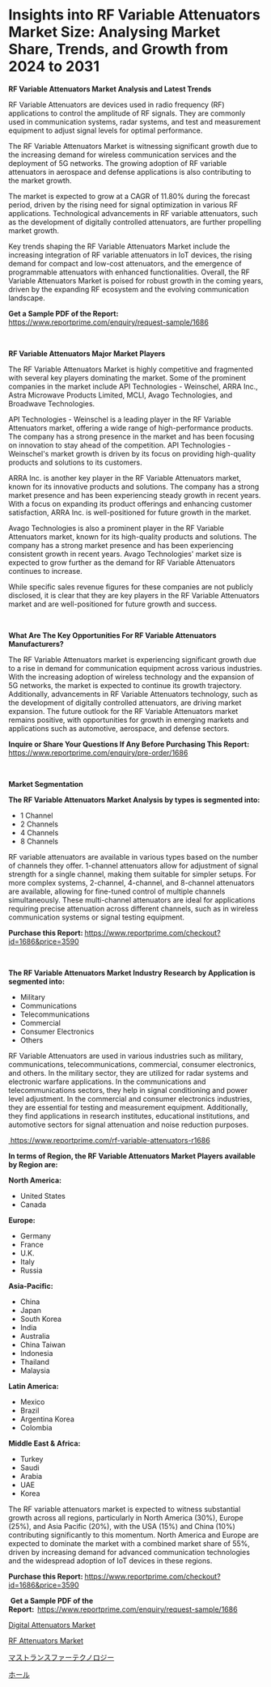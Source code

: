 <p><h1>Insights into RF Variable Attenuators Market Size: Analysing Market Share, Trends, and Growth from 2024 to 2031</h1></p><p><strong>RF Variable Attenuators Market Analysis and Latest Trends</strong></p>
<p><p>RF Variable Attenuators are devices used in radio frequency (RF) applications to control the amplitude of RF signals. They are commonly used in communication systems, radar systems, and test and measurement equipment to adjust signal levels for optimal performance.</p><p>The RF Variable Attenuators Market is witnessing significant growth due to the increasing demand for wireless communication services and the deployment of 5G networks. The growing adoption of RF variable attenuators in aerospace and defense applications is also contributing to the market growth.</p><p>The market is expected to grow at a CAGR of 11.80% during the forecast period, driven by the rising need for signal optimization in various RF applications. Technological advancements in RF variable attenuators, such as the development of digitally controlled attenuators, are further propelling market growth.</p><p>Key trends shaping the RF Variable Attenuators Market include the increasing integration of RF variable attenuators in IoT devices, the rising demand for compact and low-cost attenuators, and the emergence of programmable attenuators with enhanced functionalities. Overall, the RF Variable Attenuators Market is poised for robust growth in the coming years, driven by the expanding RF ecosystem and the evolving communication landscape.</p></p>
<p><strong>Get a Sample PDF of the Report:&nbsp;</strong> <a href="https://www.reportprime.com/enquiry/request-sample/1686">https://www.reportprime.com/enquiry/request-sample/1686</a></p>
<p>&nbsp;</p>
<p><strong>RF Variable Attenuators Major Market Players</strong></p>
<p><p>The RF Variable Attenuators Market is highly competitive and fragmented with several key players dominating the market. Some of the prominent companies in the market include API Technologies - Weinschel, ARRA Inc., Astra Microwave Products Limited, MCLI, Avago Technologies, and Broadwave Technologies.</p><p>API Technologies - Weinschel is a leading player in the RF Variable Attenuators market, offering a wide range of high-performance products. The company has a strong presence in the market and has been focusing on innovation to stay ahead of the competition. API Technologies - Weinschel's market growth is driven by its focus on providing high-quality products and solutions to its customers.</p><p>ARRA Inc. is another key player in the RF Variable Attenuators market, known for its innovative products and solutions. The company has a strong market presence and has been experiencing steady growth in recent years. With a focus on expanding its product offerings and enhancing customer satisfaction, ARRA Inc. is well-positioned for future growth in the market.</p><p>Avago Technologies is also a prominent player in the RF Variable Attenuators market, known for its high-quality products and solutions. The company has a strong market presence and has been experiencing consistent growth in recent years. Avago Technologies' market size is expected to grow further as the demand for RF Variable Attenuators continues to increase.</p><p>While specific sales revenue figures for these companies are not publicly disclosed, it is clear that they are key players in the RF Variable Attenuators market and are well-positioned for future growth and success.</p></p>
<p>&nbsp;</p>
<p><strong>What Are The Key Opportunities For RF Variable Attenuators Manufacturers?</strong></p>
<p><p>The RF Variable Attenuators market is experiencing significant growth due to a rise in demand for communication equipment across various industries. With the increasing adoption of wireless technology and the expansion of 5G networks, the market is expected to continue its growth trajectory. Additionally, advancements in RF Variable Attenuators technology, such as the development of digitally controlled attenuators, are driving market expansion. The future outlook for the RF Variable Attenuators market remains positive, with opportunities for growth in emerging markets and applications such as automotive, aerospace, and defense sectors.</p></p>
<p><strong>Inquire or Share Your Questions If Any Before Purchasing This Report:</strong> <a href="https://www.reportprime.com/enquiry/pre-order/1686">https://www.reportprime.com/enquiry/pre-order/1686</a></p>
<p>&nbsp;</p>
<p><strong>Market Segmentation</strong></p>
<p><strong>The RF Variable Attenuators Market Analysis by types is segmented into:</strong></p>
<p><ul><li>1 Channel</li><li>2 Channels</li><li>4 Channels</li><li>8 Channels</li></ul></p>
<p><p>RF variable attenuators are available in various types based on the number of channels they offer. 1-channel attenuators allow for adjustment of signal strength for a single channel, making them suitable for simpler setups. For more complex systems, 2-channel, 4-channel, and 8-channel attenuators are available, allowing for fine-tuned control of multiple channels simultaneously. These multi-channel attenuators are ideal for applications requiring precise attenuation across different channels, such as in wireless communication systems or signal testing equipment.</p></p>
<p><strong>Purchase this Report:&nbsp;</strong><a href="https://www.reportprime.com/checkout?id=1686&price=3590">https://www.reportprime.com/checkout?id=1686&price=3590</a></p>
<p>&nbsp;</p>
<p><strong>The RF Variable Attenuators Market Industry Research by Application is segmented into:</strong></p>
<p><ul><li>Military</li><li>Communications</li><li>Telecommunications</li><li>Commercial</li><li>Consumer Electronics</li><li>Others</li></ul></p>
<p><p>RF Variable Attenuators are used in various industries such as military, communications, telecommunications, commercial, consumer electronics, and others. In the military sector, they are utilized for radar systems and electronic warfare applications. In the communications and telecommunications sectors, they help in signal conditioning and power level adjustment. In the commercial and consumer electronics industries, they are essential for testing and measurement equipment. Additionally, they find applications in research institutes, educational institutions, and automotive sectors for signal attenuation and noise reduction purposes.</p></p>
<p><a href="https://www.reportprime.com/rf-variable-attenuators-r1686">&nbsp;https://www.reportprime.com/rf-variable-attenuators-r1686</a></p>
<p><strong>In terms of Region, the RF Variable Attenuators Market Players available by Region are:</strong></p>
<p>
    <p> <strong> North America: </strong>
        <ul>
            <li>United States</li>
            <li>Canada</li>
        </ul>
        </p> 
    <p> <strong> Europe: </strong>
        <ul>
            <li>Germany</li>
            <li>France</li>
            <li>U.K.</li>
            <li>Italy</li>
            <li>Russia</li>
        </ul>
        </p> 
    <p> <strong> Asia-Pacific: </strong>
        <ul>
            <li>China</li>
            <li>Japan</li>
            <li>South Korea</li>
            <li>India</li>
            <li>Australia</li>
            <li>China Taiwan</li>
            <li>Indonesia</li>
            <li>Thailand</li>
            <li>Malaysia</li>
        </ul>
        </p> 
    <p> <strong> Latin America: </strong>
        <ul>
            <li>Mexico</li>
            <li>Brazil</li>
            <li>Argentina Korea</li>
            <li>Colombia</li>
        </ul>
        </p> 
    <p> <strong> Middle East & Africa: </strong>
        <ul>
            <li>Turkey</li>
            <li>Saudi</li>
            <li>Arabia</li>
            <li>UAE</li>
            <li>Korea</li>
        </ul>
    </p>
    </p>
<p><p>The RF variable attenuators market is expected to witness substantial growth across all regions, particularly in North America (30%), Europe (25%), and Asia Pacific (20%), with the USA (15%) and China (10%) contributing significantly to this momentum. North America and Europe are expected to dominate the market with a combined market share of 55%, driven by increasing demand for advanced communication technologies and the widespread adoption of IoT devices in these regions.</p></p>
<p><strong>Purchase this Report: </strong><a href="https://www.reportprime.com/checkout?id=1686&price=3590">https://www.reportprime.com/checkout?id=1686&price=3590</a></p>
<p>&nbsp;<strong>Get a Sample PDF of the Report:&nbsp;&nbsp;</strong><a href="https://www.reportprime.com/enquiry/request-sample/1686">https://www.reportprime.com/enquiry/request-sample/1686</a></p>
<p><strong></strong></p>
<p><p><a href="https://github.com/angeliabkratze/Market-Research-Report-List-1/blob/main/digital-attenuators-market.md">Digital Attenuators Market</a></p><p><a href="https://github.com/Angelnienowdseej3e45z3p8c/Market-Research-Report-List-2/blob/main/rf-attenuators-market.md">RF Attenuators Market</a></p><p><a href="https://github.com/AhmadMann1950/Market-Research-Report-List-1/blob/main/151388271455.md">マストランスファーテクノロジー</a></p><p><a href="https://github.com/Alenaieme/Market-Research-Report-List-1/blob/main/801441871454.md">ホール</a></p></p>